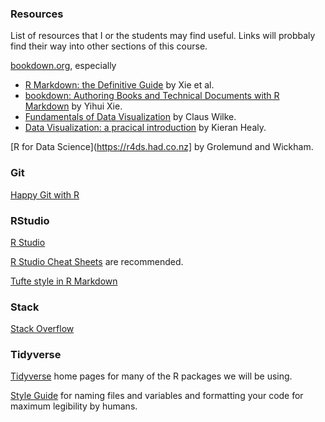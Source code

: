 ### Resources

List of resources that I or the students may find useful. Links will probbaly find their way into other sections of this course.

[bookdown.org](https://bookdown.org), especially

- [R Markdown: the Definitive Guide](https://bookdown.org/yihui/rmarkdown/) by Xie et al.
- [bookdown: Authoring Books and Technical Documents with R Markdown](https://bookdown.org/yihui/bookdown/) by Yihui Xie.
- [Fundamentals of Data Visualization](https://serialmentor.com/dataviz/) by Claus Wilke.
- [Data Visualization: a pracical introduction](https://socviz.co) by Kieran Healy.


[R for Data Science](https://r4ds.had.co.nz] by Grolemund and Wickham.

### Git

[Happy Git with R](http://happygitwithr.com)

### RStudio

[R Studio](https://www.rstudio.com)

[R Studio Cheat Sheets](https://www.rstudio.com/resources/cheatsheets/) are recommended.

[Tufte style in R Markdown](http://rstudio.github.io/tufte/)

### Stack

[Stack Overflow](https://stackoverflow.com)

### Tidyverse

[Tidyverse](https://www.tidyverse.org) home pages for many of the R packages we will be using.

[Style Guide](http://style.tidyverse.org) for naming files and variables and formatting your code for maximum legibility by humans.

